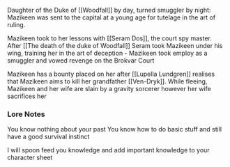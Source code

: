Daughter of the Duke of [[Woodfall]] by day, turned smuggler by night: Mazikeen was sent to the capital at a young age for tutelage in the art of ruling. 

Mazikeen took to her lessons with [[Seram Dos]], the court spy master. After [[The death of the duke of Woodfall]] Seram took Mazikeen under his wing, training her in the art of deception - Mazikeen took employ as a smuggler and vowed revenge on the Brokvar Court

Mazikeen has a bounty placed on her after [[Lupella Lundgren]] realises that Mazikeen aims to kill her grandfather [[Ven-Dryk]]. While fleeing, Mazikeen and her wife are slain by a gravity sorcerer however her wife sacrifices her 
### Lore Notes

You know nothing about your past
You know how to do basic stuff and still have a good survival instinct


I will spoon feed you knowledge and add important knowledge to your character sheet